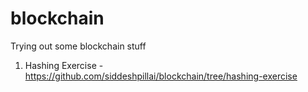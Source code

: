 # blockchain
Trying out some blockchain stuff

1. Hashing Exercise - https://github.com/siddeshpillai/blockchain/tree/hashing-exercise
